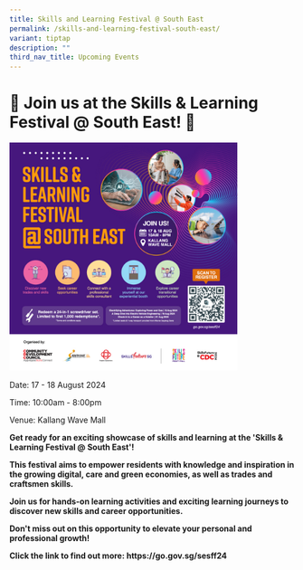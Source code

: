 ```yaml
---
title: Skills and Learning Festival @ South East
permalink: /skills-and-learning-festival-south-east/
variant: tiptap
description: ""
third_nav_title: Upcoming Events
---
```

<h1><strong>🌟 Join us at the Skills &amp; Learning Festival @ South East! 🌟</strong></h1>
<p></p>
<div class="isomer-image-wrapper">
<img style="width: 80%;" height="auto" width="100%" alt="Skills and Learning Festival @ South East 2024" src="/images/Events/Skills___learning_Festival_2024_EDM1_FA.jpg">
</div>
<p>Date: 17 - 18 August 2024</p>
<p>Time: 10:00am - 8:00pm</p>
<p>Venue: Kallang Wave Mall</p>
<p><strong>Get ready for an exciting showcase of skills and learning at the 'Skills &amp; Learning Festival @ South East'!</strong>
</p>
<p><strong>This festival aims to empower residents with knowledge and inspiration in the growing digital, care and&nbsp;green economies, as well as trades and craftsmen skills.</strong>
</p>
<p><strong>Join us for hands-on learning activities and exciting learning journeys to discover new skills and career opportunities.</strong>
</p>
<p><strong>Don't miss out on this opportunity to elevate your personal and professional growth!</strong>
</p>
<p><strong>Click the link to find out more: <a rel="noopener noreferrer nofollow" target="_blank">https://go.gov.sg/sesff24</a></strong>
</p>
<p></p>
